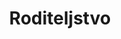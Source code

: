 ---
id: roditeljstvo
title: "Roditeljstvo"
desc: "O roditeljstvu i problemima roditelja tokom odrastanja dece u savremenom društvu."
nav: true
metaTitle: "Roditeljstvo | Ubuntu Blog"
metaDesc: "O roditeljstvu i problemima roditelja tokom odrastanja dece u savremenom društvu."
---